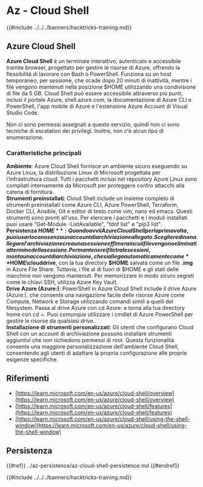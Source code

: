 # Az - Cloud Shell

{{#include ../../../banners/hacktricks-training.md}}

## Azure Cloud Shell

**Azure Cloud Shell** è un terminale interattivo, autenticato e accessibile tramite browser, progettato per gestire le risorse di Azure, offrendo la flessibilità di lavorare con Bash o PowerShell. Funziona su un host temporaneo, per sessione, che scade dopo 20 minuti di inattività, mentre i file vengono mantenuti nella posizione $HOME utilizzando una condivisione di file da 5 GB. Cloud Shell può essere accessibile attraverso più punti, inclusi il portale Azure, shell.azure.com, la documentazione di Azure CLI e PowerShell, l'app mobile di Azure e l'estensione Azure Account di Visual Studio Code.

Non ci sono permessi assegnati a questo servizio, quindi non ci sono tecniche di escalation dei privilegi. Inoltre, non c'è alcun tipo di enumerazione.

### Caratteristiche principali

**Ambiente**: Azure Cloud Shell fornisce un ambiente sicuro eseguendo su Azure Linux, la distribuzione Linux di Microsoft progettata per l'infrastruttura cloud. Tutti i pacchetti inclusi nel repository Azure Linux sono compilati internamente da Microsoft per proteggere contro attacchi alla catena di fornitura.  
**Strumenti preinstallati**: Cloud Shell include un insieme completo di strumenti preinstallati come Azure CLI, Azure PowerShell, Terraform, Docker CLI, Ansible, Git e editor di testo come vim, nano ed emacs. Questi strumenti sono pronti all'uso. Per elencare i pacchetti e i moduli installati puoi usare "Get-Module -ListAvailable", "tdnf list" e "pip3 list".  
**Persistenza $HOME**: Quando avvii Azure Cloud Shell per la prima volta, puoi usarlo con o senza un account di archiviazione allegato. Scegliere di non allegare l'archiviazione crea una sessione effimera in cui i file vengono eliminati al termine della sessione. Per mantenere i file tra le sessioni, monta un account di archiviazione, che si allega automaticamente come **$HOME\clouddrive**, con la tua directory **$HOME** salvata come un file **.img** in Azure File Share. Tuttavia, i file al di fuori di $HOME e gli stati delle macchine non vengono mantenuti. Per memorizzare in modo sicuro segreti come le chiavi SSH, utilizza Azure Key Vault.  
**Drive Azure (Azure:)**: PowerShell in Azure Cloud Shell include il drive Azure (Azure:), che consente una navigazione facile delle risorse Azure come Compute, Network e Storage utilizzando comandi simili a quelli del filesystem. Passa al drive Azure con cd Azure: e torna alla tua directory home con cd ~. Puoi comunque utilizzare i cmdlet di Azure PowerShell per gestire le risorse da qualsiasi drive.  
**Installazione di strumenti personalizzati**: Gli utenti che configurano Cloud Shell con un account di archiviazione possono installare strumenti aggiuntivi che non richiedono permessi di root. Questa funzionalità consente una maggiore personalizzazione dell'ambiente Cloud Shell, consentendo agli utenti di adattare la propria configurazione alle proprie esigenze specifiche.

## Riferimenti

- [https://learn.microsoft.com/en-us/azure/cloud-shell/overview](https://learn.microsoft.com/en-us/azure/cloud-shell/overview)
- [https://learn.microsoft.com/en-us/azure/cloud-shell/features](https://learn.microsoft.com/en-us/azure/cloud-shell/features)
- [https://learn.microsoft.com/en-us/azure/cloud-shell/using-the-shell-window](https://learn.microsoft.com/en-us/azure/cloud-shell/using-the-shell-window)

## Persistenza

{{#ref}}
../az-persistence/az-cloud-shell-persistence.md
{{#endref}}

{{#include ../../../banners/hacktricks-training.md}}
